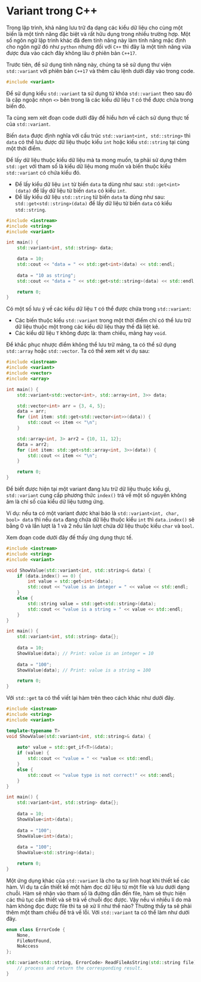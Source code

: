 
# Variant trong C++

Trong lập trình, khả năng lưu trữ đa dạng các kiểu dữ liệu cho cùng một biến là một tính năng đặc biệt và rất hữu dụng trong nhiều trường hợp. Một số ngôn ngữ lập trình khác đã đem tính năng này làm tính năng mặc định cho ngôn ngữ đó như `python` nhưng đối với `C++` thì đây là một tính năng vừa được đưa vào cách đây không lâu ở phiên bản `C++17`.

Trước tiên, để sử dụng tính năng này, chúng ta sẽ sử dụng thư viện `std::variant` với phiên bản `C++17` và thêm câu lệnh dưới đây vào trong code.

```cpp
#include <variant>
```

Để sử dụng kiểu `std::variant` ta sử dụng từ khóa `std::variant` theo sau đó là cặp ngoặc nhọn `<>` bên trong là các kiểu dữ liệu `T` có thể được chứa trong biến đó.

Ta cùng xem xét đoạn code dưới đây để hiểu hơn về cách sử dụng thực tế của `std::variant`.

Biến `data` được định nghĩa với cấu trúc `std::variant<int, std::string>` thì `data` có thể lưu được dữ liệu thuộc kiểu `int` hoặc kiểu `std::string` tại cùng một thời điểm.

Để lấy dữ liệu thuộc kiểu dữ liệu mà ta mong muốn, ta phải sử dụng thêm `std::get` với tham số là kiểu dữ liệu mong muốn và biến thuộc kiểu `std::variant` có chứa kiểu đó.

- Để lấy kiểu dữ liệu `int` từ biến `data` ta dùng như sau: `std::get<int>(data)` để lấy dữ liệu từ biến `data` có kiểu `int`.
- Để lấy kiểu dữ liệu `std::string` từ biến `data` ta dùng như sau: `std::get<std::string>(data)` để lấy dữ liệu từ biến `data` có kiểu `std::string`.

```cpp
#include <iostream>
#include <string>
#include <variant>

int main() {
    std::variant<int, std::string> data;

    data = 10;
    std::cout << "data = " << std::get<int>(data) << std::endl;
    
    data = "10 as string";
    std::cout << "data = " << std::get<std::string>(data) << std::endl;

    return 0;
}
```

Có một số lưu ý về các kiểu dữ liệu `T` có thể được chứa trong `std::variant`:

- Các biến thuộc kiểu `std::variant` trong một thời điểm chỉ có thể lưu trữ dữ liệu thuộc một trong các kiểu dữ liệu thay thế đã liệt kê.
- Các kiểu dữ liệu `T` không được là: tham chiếu, mảng hay `void`.

Để khắc phục nhược điểm không thể lưu trữ mảng, ta có thể sử dụng `std::array` hoặc `std::vector`. Ta có thể xem xét ví dụ sau:

```cpp
#include <iostream>
#include <variant>
#include <vector>
#include <array>

int main() {
    std::variant<std::vector<int>, std::array<int, 3>> data;

    std::vector<int> arr = {3, 4, 5};
    data = arr;
    for (int item: std::get<std::vector<int>>(data)) {
        std::cout << item << "\n";
    }

    std::array<int, 3> arr2 = {10, 11, 12};
    data = arr2;
    for (int item: std::get<std::array<int, 3>>(data)) {
        std::cout << item << "\n";
    }

    return 0;
}
```

Để biết được hiện tại một variant đang lưu trữ dữ liệu thuộc kiểu gì, `std::variant` cung cấp phương thức `index()` trả về một số nguyên không âm là chỉ số của kiểu dữ liệu tương ứng.

Ví dụ: nếu ta có một variant được khai báo là `std::variant<int, char, bool> data` thì nếu `data` đang chứa dữ liệu thuộc kiểu `int` thì `data.index()` sẽ bằng $0$ và lần lượt là $1$ và $2$ nếu lần lượt chứa dữ liệu thuộc kiểu `char` và `bool`.

Xem đoạn code dưới đây đế thấy ứng dụng thực tế.

```cpp
#include <iostream>
#include <string>
#include <variant>

void ShowValue(std::variant<int, std::string>& data) {
    if (data.index() == 0) {
        int value = std::get<int>(data);
        std::cout << "value is an integer = " << value << std::endl;
    }
    else {
        std::string value = std::get<std::string>(data);
        std::cout << "value is a string = " << value << std::endl;
    }
}

int main() {
    std::variant<int, std::string> data{};
    
    data = 10;
    ShowValue(data); // Print: value is an integer = 10
    
    data = "100";
    ShowValue(data); // Print: value is a string = 100

    return 0;
}
```

Với `std::get` ta có thể viết lại hàm trên theo cách khác như dưới đây.

```cpp
#include <iostream>
#include <string>
#include <variant>

template<typename T>
void ShowValue(std::variant<int, std::string>& data) {
    
    auto* value = std::get_if<T>(&data);
    if (value) {
        std::cout << "value = " << *value << std::endl;
    }
    else {
        std::cout << "value type is not correct!" << std::endl;
    }
}

int main() {
    std::variant<int, std::string> data{};
    
    data = 10;
    ShowValue<int>(data);
    
    data = "100";
    ShowValue<int>(data);
    
    data = "100";
    ShowValue<std::string>(data);

    return 0;
}
```

Một ứng dụng khác của `std::variant` là cho ta sự linh hoạt khi thiết kế các hàm. Ví dụ ta cần thiết kế một hàm đọc dữ liệu từ một file và lưu dưới dạng chuỗi. Hàm sẽ nhận vào tham số là đường dẫn đến file, hàm sẽ thực hiện các thủ tục cần thiết và sẽ trả về chuỗi đọc được. Vậy nếu vì nhiều lí do mà hàm không đọc được file thì ta sẽ xử lí như thế nào? Thường thấy ta sẽ phải thêm một tham chiếu để trả về lỗi. Với `std::variant` ta có thể làm như dưới đây.

```cpp
enum class ErrorCode {
    None,
    FileNotFound,
    NoAccess
};

std::variant<std::string, ErrorCode> ReadFileAsString(std::string file) {
    // process and return the corresponding result.
}
```
